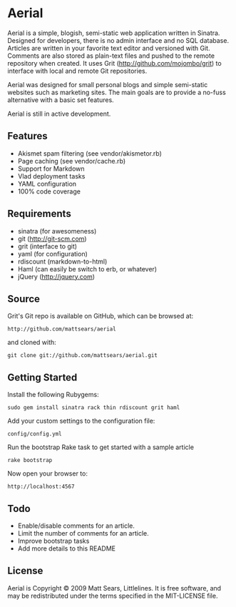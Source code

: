 Aerial
====

Aerial is a simple, blogish, semi-static web application written in Sinatra.
Designed for developers, there is no admin interface and no SQL database.
Articles are written in your favorite text editor and versioned with Git.
Comments are also stored as plain-text files and pushed to the remote
repository when created. It uses Grit (http://github.com/mojombo/grit) to
interface with local and remote Git repositories.

Aerial was designed for small personal blogs and simple semi-static websites
such as marketing sites. The main goals are to provide a no-fuss alternative
with a basic set features.

Aerial is still in active development.

## Features #################################################################

* Akismet spam filtering (see vendor/akismetor.rb)
* Page caching (see vendor/cache.rb)
* Support for Markdown
* Vlad deployment tasks
* YAML configuration
* 100% code coverage

## Requirements #############################################################

* sinatra (for awesomeness)
* git (http://git-scm.com)
* grit (interface to git)
* yaml (for configuration)
* rdiscount (markdown-to-html)
* Haml (can easily be switch to erb, or whatever)
* jQuery (http://jquery.com)

## Source ###################################################################

Grit's Git repo is available on GitHub, which can be browsed at:

    http://github.com/mattsears/aerial

and cloned with:

    git clone git://github.com/mattsears/aerial.git

## Getting Started ###########################################################

Install the following Rubygems:

    sudo gem install sinatra rack thin rdiscount grit haml

Add your custom settings to the configuration file:

    config/config.yml

Run the bootstrap Rake task to get started with a sample article

    rake bootstrap

Now open your browser to:

    http://localhost:4567

## Todo  #####################################################################

* Enable/disable comments for an article.
* Limit the number of comments for an article.
* Improve bootstrap tasks
* Add more details to this README

## License ###################################################################

Aerial is Copyright © 2009 Matt Sears, Littlelines. It is free software,
and may be redistributed under the terms specified in the MIT-LICENSE file.